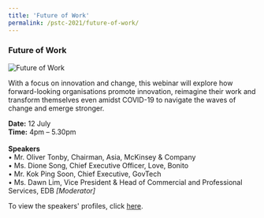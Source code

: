 ```yaml
---
title: 'Future of Work'
permalink: /pstc-2021/future-of-work/
---
```


### Future of Work
![Future of Work](/images/FOW.jpeg)
<br>



With a focus on innovation and change, this webinar will explore how forward-looking organisations promote innovation, reimagine their work and transform themselves even amidst COVID-19 to navigate the waves of change and emerge stronger.

<b>Date:</b> 12 July <br>
<b>Time:</b> 4pm – 5.30pm <br>
<br>
<b>Speakers</b><br>
• Mr. Oliver Tonby, Chairman, Asia, McKinsey & Company<br>
• Ms. Dione Song, Chief Executive Officer, Love, Bonito <br>
• Mr. Kok Ping Soon, Chief Executive, GovTech <br>
• Ms. Dawn Lim, Vice President & Head of Commercial and Professional Services, EDB <i> [Moderator] </i> <br>  

To view the speakers' profiles, click <a href="https://www.dropbox.com/s/hpj6v73j5054pk2/FOW%20Speakers%2001%20%281%29.pdf?dl=0">here</a>.
